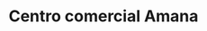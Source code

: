 ---
title: "Centro comercial Amana"
url: /puerto-la-cruz/centro-comercial-amana/
shop: Einkaufszentrum
---